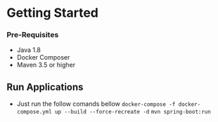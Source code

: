 # Getting Started

### Pre-Requisites
   * Java 1.8
   * Docker Composer
   * Maven 3.5 or higher

## Run Applications

   * Just run the follow comands bellow
   `docker-compose -f docker-compose.yml up --build --force-recreate -d`
    `mvn spring-boot:run`